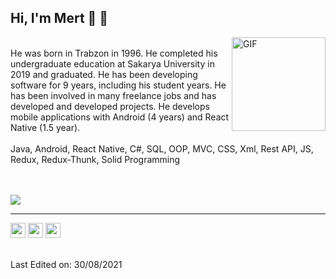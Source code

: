 <h2>Hi, I'm Mert 🤘 👋</h2>

<img align="right" height="150rem" alt="GIF" src="http://mertkaradeniz.com/files/giphy2.gif" />

<br>
He was born in Trabzon in 1996. He completed his undergraduate education at Sakarya University in 2019 and graduated. He has been developing software for 9 years, including his student years. He has been involved in many <a href="https://bionluk.com/blackseapp" style="text-decoration: none">freelance</a> jobs and has developed and developed <a href="https://github.com/blackseapps?tab=repositories" style="text-decoration: none">projects</a>.
He develops mobile applications with Android (4 years) and React Native (1.5 year).
</br>
</br>
Java, Android, React Native, C#, SQL, OOP, MVC, CSS, Xml, Rest API, JS, Redux, Redux-Thunk, Solid Programming

<br>
<br>
</br>

 
 ![](https://komarev.com/ghpvc/?username=blackseapps&style=flat-square)


-----

<tbody>
  <tr align="center">
    <td
      style="font-family: Arial, sans-serif; font-size: 19px"
      valign="top"
      class="">
      <a
        href="https://www.linkedin.com/in/mertkaradeniz/"
        style="text-decoration: none"
        ><img
          src="http://mertkaradeniz.com/email/images/linkedin-3-lDv.png"
          width="24"
          height="24"
          alt="Linkedin"
          style="
            border: 0;
            line-height: 100%;
            outline: 0;
            -ms-interpolation-mode: bicubic;
            color: #ffffff;
          "
      /></a>
     <span></span>
     <a
        href="https://www.udemy.com/user/mert-karadeniz-4/"
        style="text-decoration: none"
        ><img
          src="http://mertkaradeniz.com/email/images/Udemy-MU4.png"
          width="24"
          height="24"
          alt="Udemy"
          style="
            border: 0;
            line-height: 100%;
            outline: 0;
            -ms-interpolation-mode: bicubic;
            color: #ffffff;
          " /></a
      ><span>&nbsp;</span
      ><a href="https://bionluk.com/blackseapp" style="text-decoration: none"
        ><img
          src="http://mertkaradeniz.com/email/images/unnamed-Ir7.png"
          width="24"
          height="24"
          alt="Bionluk"
          style="
            border: 0;
            line-height: 100%;
            outline: 0;
            -ms-interpolation-mode: bicubic;
            color: #ffffff;
          "
      /></a>
    </td>
  </tr>
</tbody>

</br>
</br>

Last Edited on: 30/08/2021
